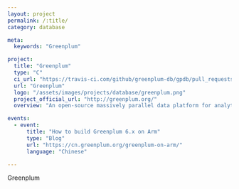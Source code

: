 ```yaml
---
layout: project
permalink: /:title/
category: database

meta:
  keywords: "Greenplum"

project:
  title: "Greenplum"
  type: "C"
  ci_url: "https://travis-ci.com/github/greenplum-db/gpdb/pull_requests"
  url: "Greenplum"
  logo: "/assets/images/projects/database/greenplum.png"
  project_official_url: "http://greenplum.org/"
  overview: "An open-source massively parallel data platform for analytics, machine learning and AI."

events:
  - event:
      title: "How to build Greenplum 6.x on Arm"
      type: "Blog"
      url: "https://cn.greenplum.org/greenplum-on-arm/"
      language: "Chinese"

---
```


<p>Greenplum</p>
